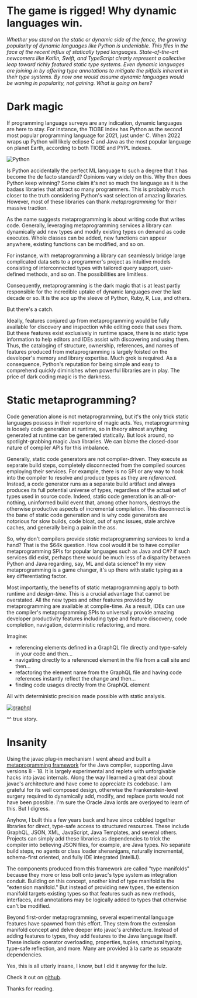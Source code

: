 # The game is rigged! Why dynamic languages win.

_Whether you stand on the static or dynamic side of the fence, the growing popularity of dynamic languages like Python
is undeniable. This flies in the face of the recent influx of statically typed languages. State-of-the-art newcomers
like Kotlin, Swift, and TypeScript clearly represent a collective leap toward richly featured static type systems. Even
dynamic languages are joining in by offering type annotations to mitigate the pitfalls inherent in their type systems.
By now one would assume dynamic languages would be waning in popularity, not gaining. What is going on here?_

# Dark magic

If programming language surveys are any indication, dynamic languages are here to stay. For instance, the TIOBE index has Python
as the second most popular programming language for 2021, just under C. When 2022 wraps up Python will likely eclipse
C and Java as the most popular language on planet Earth, according to both TIOBE and PYPL indexes.

![Python](http://manifold.systems/images/python.png)

Is Python accidentally the perfect ML language to such a degree that it has become the de facto standard? Opinions vary widely on this.
Why then does Python keep winning? Some claim it's not so much the language as it is the badass libraries that attract
so many programmers. This is probably much closer to the truth considering Python's vast selection of amazing libraries.
However, most of these libraries can thank _metaprogramming_ for their massive traction.

As the name suggests metaprogramming is about writing code that writes code. Generally, leveraging metaprogramming
services a library can dynamically add new types and modify existing types on demand as code executes. Whole
classes can be added, new functions can appear anywhere, existing functions can be modified, and so on.

For instance, with metaprogramming a library can seamlessly bridge large complicated data sets to a programmer's project
as intuitive models consisting of interconnected types with tailored query support, user-defined methods, and so on. The
possibilities are limitless.

Consequently, metaprogramming is the dark magic that is at least partly responsible for the incredible uptake of dynamic
languages over the last decade or so. It is the ace up the sleeve of Python, Ruby, R, Lua, and others.

But there's a catch.

Ideally, features conjured up from metaprogramming would be fully available for discovery and
inspection while editing code that uses them. But these features exist exclusively in runtime space, there is no static
type information to help editors and IDEs assist with discovering and using them. Thus, the cataloging of structure,
ownership, references, and names of features produced from metaprogramming is largely foisted on the developer's memory
and library expertise. Much grok is required. As a consequence, Python's reputation for being simple and easy to
comprehend quickly diminishes when powerful libraries are in play. The price of dark coding magic is the darkness.


# Static metaprogramming?

Code generation alone is not metaprogramming, but it's the only trick static languages possess in their repertoire of magic acts.
Yes, metaprogramming is loosely code generation at runtime, so in theory almost anything generated at runtime can be
generated statically. But look around, no spotlight-grabbing magic Java libraries. We can blame the closed-door nature
of compiler APIs for this imbalance.

Generally, static code generators are not compiler-driven. They execute as separate build
steps, completely disconnected from the compiled sources employing their services. For example, there is no SPI or
any way to hook into the compiler to resolve and produce types as they are _referenced_. Instead, a code generator runs as
a separate build artifact and always produces its full potential universe of types, regardless of the actual set of
types used in source code. Indeed, static code generation is an all-or-nothing, uninformed build event that, among other
horrors, destroys the otherwise productive aspects of incremental compilation. This disconnect is the bane of static
code generation and is why code generators are notorious for slow builds, code bloat, out of sync issues, stale archive
caches, and generally being a pain in the ass.

So, why don't compilers provide _static_ metaprogramming services to lend a hand? That is the $64k question. How cool would it be to have
compiler metaprogramming SPIs for popular languages such as Java and C#? If such services did exist, perhaps there would
be much less of a disparity between Python and Java regarding, say, ML and data science? In my view metaprogramming is
a game changer, it's up there with static typing as a key differentiating factor.

Most importantly, the benefits of static metaprogramming apply to both runtime and _design-time_. This is a crucial advantage
that cannot be overstated. All the new types and other features provided by metaprogramming are available at compile-time.
As a result, IDEs can use the compiler's metaprogramming SPIs to universally provide amazing developer productivity
features including type and feature discovery, code completion, navigation, deterministic refactoring, and more.

Imagine:
- referencing elements defined in a GraphQL file directly and type-safely in your code and then...
- navigating directly to a referenced element in the file from a call site and then...
- refactoring the element name from the GraphQL file and having code references instantly reflect the change and then...
- finding code usages directly from the GraphQL element

All with deterministic precision made possible with static analysis.

[![graphql](http://manifold.systems/images/graphql_slide_1.png)](http://manifold.systems/images/graphql.mp4)
    
^^ true story.

# Insanity

Using the javac plug-in mechanism I went ahead and built a [metaprogramming framework](https://github.com/manifold-systems/manifold)
for the Java compiler, supporting Java versions 8 - 18. It is largely experimental and replete with unforgivable hacks into javac internals. Along the way
I learned a great deal about javac's architecture and have come to appreciate its codebase. I am grateful for its well composed
design, otherwise the Frankenstein-level surgery required to dynamically add, modify, and replace parts would not have
been possible. I'm sure the Oracle Java lords are overjoyed to learn of this. But I digress.

Anyhow, I built this a few years back and have since cobbled together libraries for direct, type-safe access to structured
resources. These include GraphQL, JSON, XML, JavaScript, Java Templates, and several others. Projects can simply add these libraries
as dependencies to trick the compiler into believing JSON files, for example, are Java types. No separate build steps, no
agents or class loader shenanigans, naturally incremental, schema-first oriented, and fully IDE integrated (IntelliJ).

The components produced from this framework are called "type manifolds" because they more or less bolt onto javac's type system
as integration conduit. Building on this concept, another kind of type manifold is the "extension manifold." But instead
of providing new types, the extension manifold targets existing types so that features such as new methods, interfaces, and annotations may
be logically added to types that otherwise can't be modified.

Beyond first-order metaprogramming, several experimental language features have spawned from this effort. They stem
from the extension manifold concept and delve deeper into javac's architecture. Instead of adding features to types,
they add features to the Java language itself. These include operator overloading, properties, tuples, structural
typing, type-safe reflection, and more. Many are provided à la carte as separate dependencies.

Yes, this is all utterly insane, I know, but I did it anyway for the lulz.

Check it out on [github](https://github.com/manifold-systems/manifold).

Thanks for reading.
